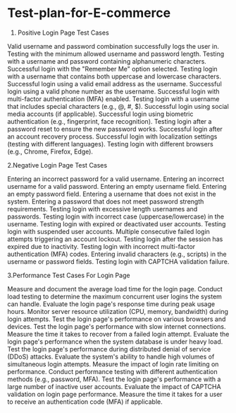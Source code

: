 # Test-plan-for-E-commerce
1. Positive Login Page Test Cases
   
Valid username and password combination successfully logs the user in.
Testing with the minimum allowed username and password length.
Testing with a username and password containing alphanumeric characters.
Successful login with the "Remember Me" option selected.
Testing login with a username that contains both uppercase and lowercase characters.
Successful login using a valid email address as the username.
Successful login using a valid phone number as the username.
Successful login with multi-factor authentication (MFA) enabled.
Testing login with a username that includes special characters (e.g., @, #, $).
Successful login using social media accounts (if applicable).
Successful login using biometric authentication (e.g., fingerprint, face recognition).
Testing login after a password reset to ensure the new password works.
Successful login after an account recovery process.
Successful login with localization settings (testing with different languages).
Testing login with different browsers (e.g., Chrome, Firefox, Edge).

2.Negative Login Page Test Cases

​​Entering an incorrect password for a valid username.
Entering an incorrect username for a valid password.
Entering an empty username field.
Entering an empty password field.
Entering a username that does not exist in the system.
Entering a password that does not meet password strength requirements.
Testing login with excessive length usernames and passwords.
Testing login with incorrect case (uppercase/lowercase) in the username.
Testing login with expired or deactivated user accounts.
Testing login with suspended user accounts.
Multiple consecutive failed login attempts triggering an account lockout.
Testing login after the session has expired due to inactivity.
Testing login with incorrect multi-factor authentication (MFA) codes.
Entering invalid characters (e.g., scripts) in the username or password fields.
Testing login with CAPTCHA validation failure.

3.Performance Test Cases For Login Page

Measure and document the average load time for the login page.
Conduct load testing to determine the maximum concurrent user logins the system can handle.
Evaluate the login page's response time during peak usage hours.
Monitor server resource utilization (CPU, memory, bandwidth) during login attempts.
Test the login page's performance on various browsers and devices.
Test the login page's performance with slow internet connections.
Measure the time it takes to recover from a failed login attempt.
Evaluate the login page's performance when the system database is under heavy load.
Test the login page's performance during distributed denial of service (DDoS) attacks.
Evaluate the system's ability to handle high volumes of simultaneous login attempts.
Measure the impact of login rate limiting on performance.
Conduct performance testing with different authentication methods (e.g., password, MFA).
Test the login page's performance with a large number of inactive user accounts.
Evaluate the impact of CAPTCHA validation on login page performance.
Measure the time it takes for a user to receive an authentication code (MFA) if applicable.

